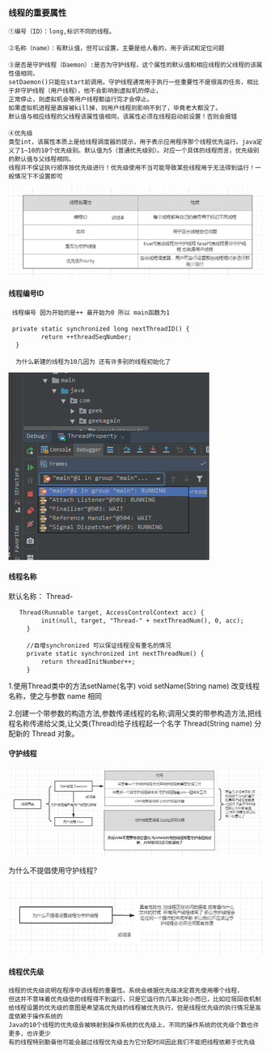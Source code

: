 ### 线程的重要属性

    ①编号（ID）：long,标识不同的线程。
    
    ②名称（name）：有默认值，但可以设置，主要是给人看的，用于调试和定位问题
    
    ③是否是守护线程（Daemon）:是否为守护线程，这个属性的默认值和相应线程的父线程的该属性值相同，
    setDaemon()只能在start前调用。守护线程通常用于执行一些重要性不是很高的任务，相比于非守护线程（用户线程），他不会影响到虚拟机的停止，
    正常停止，则虚拟机会等用户线程都运行完才会停止。
    如果虚拟机进程是直接被kill掉，则用户线程则影响不到了，毕竟老大都没了。
    默认值与相应线程的父线程该属性值相同，该属性必须在线程启动前设置！否则会报错
    
    ④优先级 
    类型int，该属性本质上是给线程调度器的提示，用于表示应用程序那个线程优先运行。java定义了1~10的10个优先级别。默认值为5（普通优先级别）。对应一个具体的线程而言，优先级别的默认值与父线程相同。
    线程并不保证执行顺序按优先级进行！优先级使用不当可能导致某些线程用于无法得到运行！一般情况下不设置即可

   ![整体流程](https://raw.githubusercontent.com/qiurunze123/imageall/master/threadbase004.png)

#### 线程编号ID

     线程编号 因为开始的是++ 最开始为0 所以 main函数为1 
     
     private static synchronized long nextThreadID() {
             return ++threadSeqNumber;
      }
      
      为什么新建的线程为10几因为 还有许多别的线程初始化了
      
   ![整体流程](https://raw.githubusercontent.com/qiurunze123/imageall/master/threadbase004-1.png)
   
   
#### 线程名称

 默认名称： Thread-
 
       Thread(Runnable target, AccessControlContext acc) {
             init(null, target, "Thread-" + nextThreadNum(), 0, acc);
         }
     
         //自增synchronized 可以保证线程没有重名的情况
         private static synchronized int nextThreadNum() {
             return threadInitNumber++;
         }
         
  1.使用Thread类中的方法setName(名字) void setName(String name) 改变线程名称，使之与参数 name 相同
  
  2.创建一个带参数的构造方法,参数传递线程的名称;调用父类的带参构造方法,把线程名称传递给父类,让父类(Thread)给子线程起一个名字 Thread(String name) 分配新的 Thread 对象。

#### 守护线程

   ![整体流程](https://raw.githubusercontent.com/qiurunze123/imageall/master/threadbase004-2.png)

为什么不提倡使用守护线程?

   ![整体流程](https://raw.githubusercontent.com/qiurunze123/imageall/master/threadbase004-3.png)

#### 线程优先级

    线程的优先级说明在程序中该线程的重要性。系统会根据优先级决定首先使用哪个线程，
    但这并不意味着优先级低的线程得不到运行，只是它运行的几率比较小而已，比如垃圾回收机制
    给线程设置的优先级的意图是希望高优先级的线程被优先执行，但是线程优先级的执行情况是高度依赖于操作系统的
    Java的10个线程的优先级会被映射到操作系统的优先级上，不同的操作系统的优先级个数也许更多，也许更少
    有的线程特别勤奋他可能会越过线程优先级去为它分配时间因此我们不能把线程依赖于优先级